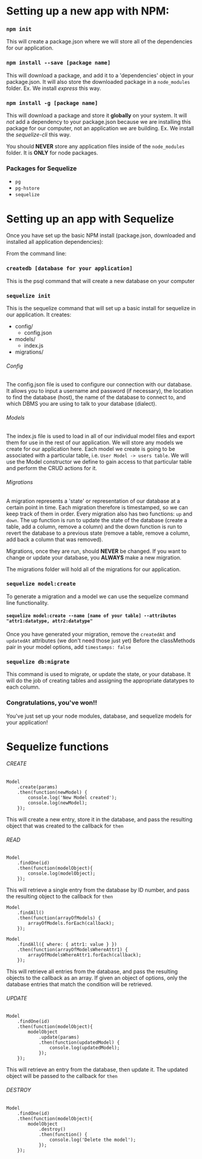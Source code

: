 # Setting up a new app with NPM:

### `npm init`

This will create a package.json where we will store all of the dependencies for our application.

### `npm install --save [package name]`

This will download a package, and add it to a 'dependencies' object in your package.json. It will also store the downloaded package in a `node_modules` folder. Ex. We install _express_ this way.

### `npm install -g [package name]`

 This will download a package and store it __globally__ on your system. It will _not_ add a dependency to your package.json because we are installing this package for our computer, not an application we are building. Ex. We install the _sequelize-cli_ this way.

 You should __NEVER__ store any application files inside of the `node_modules` folder. It is __ONLY__ for node packages.

### Packages for Sequelize

- `pg`
- `pg-hstore`
- `sequelize`

# Setting up an app with Sequelize

Once you have set up the basic NPM install (package.json, downloaded and installed all application dependencies):

From the command line:

### `createdb [database for your application]`

This is the psql command that will create a new database on your computer

### `sequelize init`

This is the sequelize command that will set up a basic install for sequelize in our application. It creates:

- config/
	- config.json
- models/
	- index.js
- migrations/

###### Config

The config.json file is used to configure our connection with our database. It allows you to input a username and password (if necessary), the location to find the database (host), the name of the database to connect to, and which DBMS you are using to talk to your database (dialect).

###### Models

The index.js file is used to load in all of our individual model files and export them for use in the rest of our application. We will store any models we create for our application here. Each model we create is going to be associated with a particular table, i.e. `User Model -> users table`. We will use the Model constructor we define to gain access to that particular table and perform the CRUD actions for it.

###### Migrations

A migration represents a 'state' or representation of our database at a certain point in time. Each migration therefore is timestamped, so we can keep track of them in order. Every migration also has two functions: `up` and `down`. The up function is run to update the state of the database (create a table, add a column, remove a column) and the down function is run to revert the database to a previous state (remove a table, remove a column, add back a column that was removed).

Migrations, once they are run, should __NEVER__ be changed. If you want to change or update your database, you __ALWAYS__ make a new migration.

The migrations folder will hold all of the migrations for our application.

### `sequelize model:create`

To generate a migration and a model we can use the sequelize command line functionality.

#### `sequelize model:create --name [name of your table] --attributes "attr1:datatype, attr2:datatype"`

Once you have generated your migration, remove the `createdAt` and `updatedAt` attributes (we don't need those just yet)
Before the classMethods pair in your model options, add `timestamps: false`

### `sequelize db:migrate`

This command is used to migrate, or update the state, or your database. It will do the job of creating tables and assigning the appropriate datatypes to each column.

### Congratulations, you've won!!

You've just set up your node modules, database, and sequelize models for your application!


# Sequelize functions

###### CREATE

```
Model
	.create(params)
	.then(function(newModel) {
		console.log('New Model created');
		console.log(newModel);
	});
```

This will create a new entry, store it in the database, and pass the resulting object that was created to the callback for `then`

###### READ

```
Model
	.findOne(id)
	.then(function(modelObject){
		console.log(modelObject);
	});
```

This will retrieve a single entry from the database by ID number, and pass the resulting object to the callback for `then`

```
Model
	.findAll()
	.then(function(arrayOfModels) {
		arrayOfModels.forEach(callback);
	});

Model
	.findAll({ where: { attr1: value } })
	.then(function(arrayOfModelsWhereAttr1) {
		arrayOfModelsWhereAttr1.forEach(callback);
	});
```

This will retrieve all entries from the database, and pass the resulting objects to the callback as an array. If given an object of options, only the database entries that match the condition will be retrieved.

###### UPDATE

```
Model
	.findOne(id)
	.then(function(modelObject){
		modelObject
			.update(params)
			.then(function(updatedModel) {
				console.log(updatedModel);
			});
	});
```

This will retrieve an entry from the database, then update it. The updated object will be passed to the callback for `then`

###### DESTROY

```
Model
	.findOne(id)
	.then(function(modelObject){
		modelObject
			.destroy()
			.then(function() {
				console.log('Delete the model');
			});
	});
```